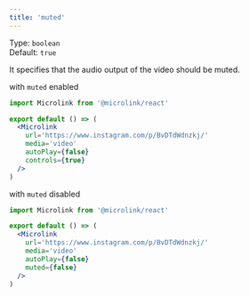 ```yaml
---
title: 'muted'
--- 
```


Type: `boolean`<br/>
Default: `true`

It specifies that the audio output of the video should be muted.

with `muted` enabled

```jsx
import Microlink from '@microlink/react'

export default () => (
  <Microlink
    url='https://www.instagram.com/p/BvDTdWdnzkj/'
    media='video'
    autoPlay={false}
    controls={true}
  />
)
```

<Microlink url='https://www.instagram.com/p/BvDTdWdnzkj/' media='video' autoPlay={false} controls={true} />

with `muted` disabled

```jsx
import Microlink from '@microlink/react'

export default () => (
  <Microlink
    url='https://www.instagram.com/p/BvDTdWdnzkj/'
    media='video'
    autoPlay={false}
    muted={false}
  />
)
```

<Microlink url='https://www.instagram.com/p/BvDTdWdnzkj/' media='video' autoPlay={false} muted={false} />
